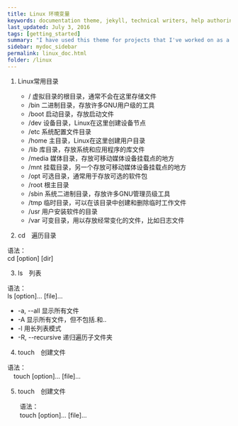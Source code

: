```yaml
---
title: Linux 环境变量
keywords: documentation theme, jekyll, technical writers, help authoring tools, hat replacements
last_updated: July 3, 2016
tags: [getting_started]
summary: "I have used this theme for projects that I've worked on as a professional technical writer."
sidebar: mydoc_sidebar
permalink: linux_doc.html
folder: /linux
---
```


1. Linux常用目录
  
   * /        虚拟目录的根目录，通常不会在这里存储文件　　    
   * /bin     二进制目录，存放许多GNU用户级的工具　　
   * /boot    启动目录，存放启动文件　　
   * /dev     设备目录，Linux在这里创建设备节点  
   * /etc     系统配置文件目录  
   * /home    主目录，Linux在这里创建用户目录  
   * /lib     库目录，存放系统和应用程序的库文件  
   * /media   媒体目录，存放可移动媒体设备挂载点的地方
   * /mnt     挂载目录，另一个存放可移动媒体设备挂载点的地方  
   * /opt     可选目录，通常用于存放可选的软件包
   * /root    根主目录  
   * /sbin    系统二进制目录，存放许多GNU管理员级工具
   * /tmp     临时目录，可以在该目录中创建和删除临时工作文件
   * /usr     用户安装软件的目录
   * /var     可变目录，用以存放经常变化的文件，比如日志文件　　

2. cd　遍历目录

语法：  
    cd [option] [dir]

3. ls　列表  

语法：  
    ls [option]... [file]...

* -a, --all 显示所有文件  
* -A 显示所有文件，但不包括.和..  
* -l 用长列表模式  
* -R, --recursive 递归遍历子文件夹  
  
4. touch　创建文件

  语法：  
      　touch [option]... [file]...  

5. touch　创建文件

　　语法：  
    　　touch [option]... [file]...  
